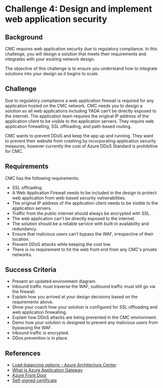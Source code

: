 # Challenge 4: Design and implement web application security

## Background

CMC requires web application security due to regulatory compliance. In this challenge, you will design a solution that meets their requirements and integrates with your existing network design.

The objective of this challenge is to ensure you understand how to integrate solutions into your design as it begins to scale.

## Challenge

Due to regulatory compliance a web application firewall is required for any application hosted on the CMC network. CMC needs you to design a solution so all web applications including YADA can’t be directly exposed to the internet. The application team requires the original IP address of the application client to be visible to the application servers. They require web application firewalling, SSL offloading, and path-based routing.

CMC wants to prevent DDoS and keep the app up and running. They want to prevent their website from crashing by incorporating application security measures, however currently the cost of Azure DDoS Standard is prohibitive for CMC.

## Requirements

CMC has the following requirements:

- SSL offloading.
- A Web Application Firewall needs to be included in the design to protect web application from web-based security vulnerabilities.
- The original IP address of the application client needs to be visible to the application servers.
- Traffic from the public internet should always be encrypted with SSL.
- The web application can't be directly exposed to the internet.
- The solution should be a reliable service with built-in availability and redundancy.
- Ensure that malicious users can’t bypass the WAF, irrespective of their location.
- Prevent DDoS attacks while keeping the cost low.
- There is no requirement to hit the web front end from any CMC's private networks.

## Success Criteria

- Present an updated environment diagram.
- Inbound traffic must traverse the WAF, outbound traffic must still go via the firewall.
- Explain how you arrived at your design decisions based on the requirements above.
- Show your coach how your solution is configured for SSL offloading and web application firewalling.
- Explain how DDoS attacks are being prevented in the CMC environment.
- Demo how your solution is designed to prevent any malicious users from bypassing the WAF.
- Inbound traffic is encrypted.
- DDos prevention is in place.

## References

- [Load-balancing options - Azure Architecture Center](https://learn.microsoft.com/en-us/azure/architecture/guide/technology-choices/load-balancing-overview?toc=%2Fazure%2Fnetworking%2Ffundamentals%2Ftoc.json)
- [What is Azure Application Gateway](https://learn.microsoft.com/en-us/azure/application-gateway/overview?toc=%2Fazure%2Fnetworking%2Ffundamentals%2Ftoc.json)
- [Azure Front Door](https://learn.microsoft.com/en-us/azure/frontdoor/front-door-overview?toc=%2Fazure%2Fnetworking%2Ffundamentals%2Ftoc.json)
- [Self-signed certificate](https://learn.microsoft.com/en-us/azure/active-directory/develop/howto-create-self-signed-certificate)

